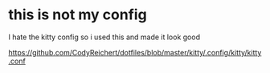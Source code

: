 # this is not my config
I hate the kitty config so i used this and made it look good

https://github.com/CodyReichert/dotfiles/blob/master/kitty/.config/kitty/kitty.conf

